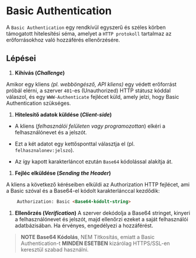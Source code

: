 # Basic Authentication

A `Basic Authentication` egy rendkívül egyszerű és széles körben támogatott hitelesítési séma, amelyet a `HTTP protokoll` tartalmaz az erőforrásokhoz való hozzáférés ellenőrzésére.

## Lépései

1. **Kihívás (*Challenge*)**

Amikor egy kliens *(pl. webböngésző, API kliens)* egy védett erőforrást próbál elérni, a szerver `401`-es (Unauthorized) HTTP státusz kóddal válaszol, és egy `WWW-Authenticate` fejlécet küld, amely jelzi, hogy Basic Authentication szükséges.

1. **Hitelesítő adatok küldése (*Client-side*)**

- A kliens (*felhasználói felületen vagy programozottan*) elkéri a felhasználónevet és a jelszót.

- Ezt a két adatot egy kettősponttal választja el (pl. `felhasznalonev:jelszo`).

- Az így kapott karakterláncot ezután `Base64` kódolással alakítja át.

1. **Fejléc elküldése (*Sending the Header*)**

A kliens a következő kéréseiben elküldi az Authorization HTTP fejlécet, ami a Basic szóval és a Base64-el kódolt karakterlánccal kezdődik:

```html
    Authorization: Basic <Base64-kódolt-string>
```

1. **Ellenőrzés (*Verification*)**
A szerver dekódolja a Base64 stringet, kinyeri a felhasználónevet és jelszót, majd ellenőrzi ezeket a saját felhasználói adatbázisában. Ha érvényes, engedélyezi a hozzáférést.

> **NOTE**  **Base64 Kódolás**, NEM Titkosítás, emiatt a Basic Authentication-t **MINDEN ESETBEN** kizárólag HTTPS/SSL-en keresztül szabad használni.
